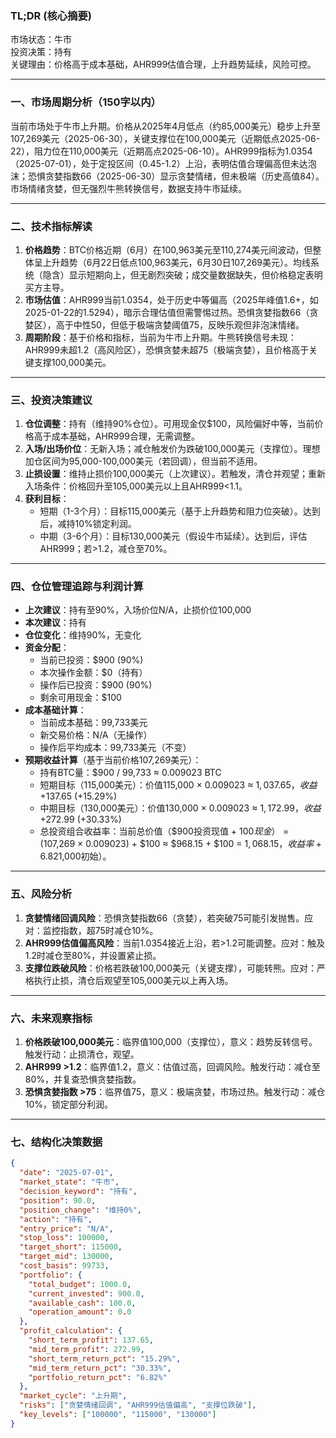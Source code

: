 ### TL;DR (核心摘要)
市场状态：牛市  
投资决策：持有  
关键理由：价格高于成本基础，AHR999估值合理，上升趋势延续，风险可控。

---

### 一、市场周期分析（150字以内）
当前市场处于牛市上升期。价格从2025年4月低点（约85,000美元）稳步上升至107,269美元（2025-06-30），关键支撑位在100,000美元（近期低点2025-06-22），阻力位在110,000美元（近期高点2025-06-10）。AHR999指标为1.0354（2025-07-01），处于定投区间（0.45-1.2）上沿，表明估值合理偏高但未达泡沫；恐惧贪婪指数66（2025-06-30）显示贪婪情绪，但未极端（历史高值84）。市场情绪贪婪，但无强烈牛熊转换信号，数据支持牛市延续。

---

### 二、技术指标解读
1. **价格趋势**：BTC价格近期（6月）在100,963美元至110,274美元间波动，但整体呈上升趋势（6月22日低点100,963美元，6月30日107,269美元）。均线系统（隐含）显示短期向上，但无剧烈突破；成交量数据缺失，但价格稳定表明买方主导。
2. **市场估值**：AHR999当前1.0354，处于历史中等偏高（2025年峰值1.6+，如2025-01-22的1.5294），暗示合理估值但需警惕过热。恐惧贪婪指数66（贪婪区），高于中性50，但低于极端贪婪阈值75，反映乐观但非泡沫情绪。
3. **周期阶段**：基于价格和指标，当前为牛市上升期。牛熊转换信号未现：AHR999未超1.2（高风险区），恐惧贪婪未超75（极端贪婪），且价格高于关键支撑100,000美元。

---

### 三、投资决策建议
1. **仓位调整**：持有（维持90%仓位）。可用现金仅$100，风险偏好中等，当前价格高于成本基础，AHR999合理，无需调整。
2. **入场/出场价位**：无新入场；减仓触发价为跌破100,000美元（支撑位）。理想加仓区间为95,000-100,000美元（若回调），但当前不适用。
3. **止损设置**：维持止损价100,000美元（上次建议）。若触发，清仓并观望；重新入场条件：价格回升至105,000美元以上且AHR999<1.1。
4. **获利目标**：  
   - 短期（1-3个月）：目标115,000美元（基于上升趋势和阻力位突破）。达到后，减持10%锁定利润。  
   - 中期（3-6个月）：目标130,000美元（假设牛市延续）。达到后，评估AHR999；若>1.2，减仓至70%。

---

### 四、仓位管理追踪与利润计算
- **上次建议**：持有至90%，入场价位N/A，止损价位100,000  
- **本次建议**：持有  
- **仓位变化**：维持90%，无变化  
- **资金分配**：  
  - 当前已投资：$900 (90%)  
  - 本次操作金额：$0（持有）  
  - 操作后已投资：$900 (90%)  
  - 剩余可用现金：$100  
- **成本基础计算**：  
  - 当前成本基础：99,733美元  
  - 新交易价格：N/A（无操作）  
  - 操作后平均成本：99,733美元（不变）  
- **预期收益计算**（基于当前价格107,269美元）：  
  - 持有BTC量：$900 / 99,733 ≈ 0.009023 BTC  
  - 短期目标（115,000美元）：价值115,000 × 0.009023 ≈ $1,037.65，收益+$137.65 (+15.29%)  
  - 中期目标（130,000美元）：价值130,000 × 0.009023 ≈ $1,172.99，收益+$272.99 (+30.33%)  
  - 总投资组合收益率：当前总价值（$900投资现值 + $100现金） = ($107,269 × 0.009023) + $100 ≈ $968.15 + $100 = $1,068.15，收益率+6.82%（从$1,000初始）。

---

### 五、风险分析
1. **贪婪情绪回调风险**：恐惧贪婪指数66（贪婪），若突破75可能引发抛售。应对：监控指数，超75时减仓10%。  
2. **AHR999估值偏高风险**：当前1.0354接近上沿，若>1.2可能调整。应对：触及1.2时减仓至80%，并设置紧止损。  
3. **支撑位跌破风险**：价格若跌破100,000美元（关键支撑），可能转熊。应对：严格执行止损，清仓后观望至105,000美元以上再入场。

---

### 六、未来观察指标
1. **价格跌破100,000美元**：临界值100,000（支撑位），意义：趋势反转信号。触发行动：止损清仓，观望。  
2. **AHR999 >1.2**：临界值1.2，意义：估值过高，回调风险。触发行动：减仓至80%，并复查恐惧贪婪指数。  
3. **恐惧贪婪指数 >75**：临界值75，意义：极端贪婪，市场过热。触发行动：减仓10%，锁定部分利润。

---

### 七、结构化决策数据
```json
{
  "date": "2025-07-01",
  "market_state": "牛市",
  "decision_keyword": "持有",
  "position": 90.0,
  "position_change": "维持0%",
  "action": "持有",
  "entry_price": "N/A",
  "stop_loss": 100000,
  "target_short": 115000,
  "target_mid": 130000,
  "cost_basis": 99733,
  "portfolio": {
    "total_budget": 1000.0,
    "current_invested": 900.0,
    "available_cash": 100.0,
    "operation_amount": 0.0
  },
  "profit_calculation": {
    "short_term_profit": 137.65,
    "mid_term_profit": 272.99,
    "short_term_return_pct": "15.29%",
    "mid_term_return_pct": "30.33%",
    "portfolio_return_pct": "6.82%"
  },
  "market_cycle": "上升期",
  "risks": ["贪婪情绪回调", "AHR999估值偏高", "支撑位跌破"],
  "key_levels": ["100000", "115000", "130000"]
}
```